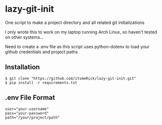 # lazy-git-init
One script to make a project directory and all related git initializations


I only wrote this to work on my laptop running Arch Linux, so haven't tested on other systems...

Need to create a .env file as this script uses python-dotenv to load your github credentials and project paths

Installation
------------------
```
$ git clone "https://github.com/itsmeRick/lazy-git-init.git"
$ pip install -r requirements.txt
```

.env File Format
------------------
```
user="your-username"
pass="your-password"
path="/your/project/path"
```
